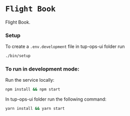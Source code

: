 # `Flight Book`

Flight Book.

### Setup

To create a `.env.development` file in tup-ops-ui folder run

```sh
./bin/setup

```

### To run in development mode:

Run the service locally:

```sh
npm install && npm start
```

In tup-ops-ui folder run the following command:

```sh
yarn install && yarn start
```
